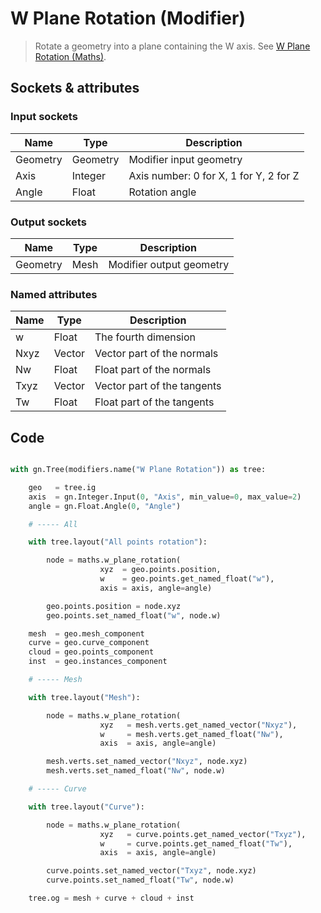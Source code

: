 # W Plane Rotation (Modifier)

> Rotate a geometry into a plane containing the W axis. See [W Plane Rotation (Maths)](w_plane_rotation.md).

## Sockets & attributes

### Input sockets

| Name        | Type        | Description                                                           |
| ----------- | ----------- | --------------------------------------------------------------------- |
| Geometry    | Geometry    | Modifier input geometry                                               |
| Axis        | Integer     | Axis number: 0 for X, 1 for Y, 2 for Z                                |
| Angle       | Float       | Rotation angle                                                        |

### Output sockets

| Name        | Type        | Description                                                           |
| ----------- | ----------- | --------------------------------------------------------------------- |
| Geometry    | Mesh        | Modifier output geometry                                              |

### Named attributes

| Name        | Type        | Description                                                           |
| ----------- | ----------- | --------------------------------------------------------------------- |
| w           | Float       | The fourth dimension                                                  |
| Nxyz        | Vector      | Vector part of the normals                                            |
| Nw          | Float       | Float part of the normals                                             |
| Txyz        | Vector      | Vector part of the tangents                                           |
| Tw          | Float       | Float part of the tangents                                           |


## Code

``` python

with gn.Tree(modifiers.name("W Plane Rotation")) as tree:

    geo   = tree.ig
    axis  = gn.Integer.Input(0, "Axis", min_value=0, max_value=2) 
    angle = gn.Float.Angle(0, "Angle")

    # ----- All

    with tree.layout("All points rotation"):

        node = maths.w_plane_rotation(
                    xyz  = geo.points.position,
                    w    = geo.points.get_named_float("w"), 
                    axis = axis, angle=angle)

        geo.points.position = node.xyz
        geo.points.set_named_float("w", node.w)

    mesh  = geo.mesh_component
    curve = geo.curve_component
    cloud = geo.points_component
    inst  = geo.instances_component

    # ----- Mesh

    with tree.layout("Mesh"):

        node = maths.w_plane_rotation(
                    xyz   = mesh.verts.get_named_vector("Nxyz"),
                    w     = mesh.verts.get_named_float("Nw"), 
                    axis  = axis, angle=angle)

        mesh.verts.set_named_vector("Nxyz", node.xyz)
        mesh.verts.set_named_float("Nw", node.w)

    # ----- Curve

    with tree.layout("Curve"):

        node = maths.w_plane_rotation(
                    xyz   = curve.points.get_named_vector("Txyz"),
                    w     = curve.points.get_named_float("Tw"), 
                    axis  = axis, angle=angle)

        curve.points.set_named_vector("Txyz", node.xyz)
        curve.points.set_named_float("Tw", node.w)

    tree.og = mesh + curve + cloud + inst
        


```

